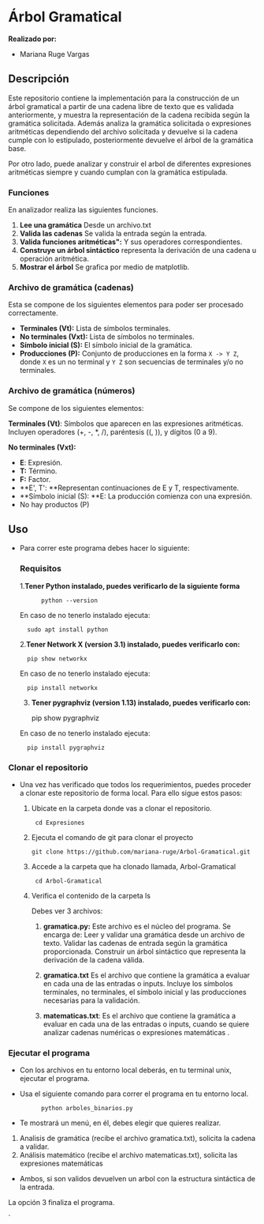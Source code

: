 # Árbol Gramatical

 **Realizado por:**
 - Mariana Ruge Vargas

## Descripción
Este repositorio contiene la implementación para la construcción de un árbol gramatical a partir de una cadena libre de texto que es validada anteriormente, y muestra la representación de la cadena recibida según la gramática solicitada.
Además analiza la gramática solicitada o expresiones aritméticas dependiendo del archivo solicitada y devuelve si la cadena cumple con lo estipulado, posteriormente devuelve el árbol de la gramática base.

Por otro lado, puede analizar y construir el arbol de diferentes expresiones aritméticas siempre y cuando cumplan con la gramática estipulada.

###  Funciones
En analizador realiza las siguientes funciones.
1. **Lee una gramática** Desde un archivo.txt
2. **Valida las cadenas** Se valida la entrada según la entrada.
5. **Valida funciones aritméticas":** Y sus operadores correspondientes.
3. **Construye un árbol sintáctico** representa la derivación de una cadena u operación aritmética.
4. **Mostrar el árbol** Se grafica por medio de matplotlib.

### Archivo de gramática (cadenas)
Esta se compone de los siguientes elementos para poder ser procesado correctamente. 

- **Terminales (Vt):** Lista de símbolos terminales.
- **No terminales (Vxt):** Lista de símbolos no terminales.
- **Símbolo inicial (S):** El símbolo inicial de la gramática.
- **Producciones (P):** Conjunto de producciones en la forma `X -> Y Z`, donde `X` es un no terminal y `Y Z` son secuencias de terminales y/o no terminales.

### Archivo de gramática (números)
Se compone de los siguientes elementos:

**Terminales (Vt)**: Símbolos que aparecen en las expresiones aritméticas. Incluyen operadores (+, -, *, /), paréntesis ((, )), y dígitos (0 a 9).

**No terminales (Vxt):**
- **E**: Expresión.
- **T:** Término.
- **F:** Factor.
- **E', T': **Representan continuaciones de E y T, respectivamente.
- **Símbolo inicial (S): **E: La producción comienza con una expresión.
- No hay productos (P)


## Uso
- Para correr este programa debes hacer lo siguiente:
	### Requisitos
	1.**Tener Python instalado, puedes verificarlo de la siguiente forma**

    		python --version

	En caso de no tenerlo instalado ejecuta:

	  	sudo apt install python

	2.**Tener Network X (version 3.1) instalado, puedes verificarlo con:**

		pip show networkx

	En caso de no tenerlo instalado ejecuta:

		pip install networkx

	3. **Tener pygraphviz  (version 1.13) instalado, puedes verificarlo con:**

		pip show pygraphviz

	En caso de no tenerlo instalado ejecuta:

		pip install pygraphviz


### Clonar el repositorio
- Una vez has verificado que todos los requerimientos, puedes proceder a clonar este repositorio de forma local. Para ello sigue estos pasos:

	1. Ubicate en la carpeta donde vas a clonar el repositorio.
	
			cd Expresiones
	
	2.  Ejecuta el comando de git para clonar el proyecto
	
			git clone https://github.com/mariana-ruge/Arbol-Gramatical.git
	
	3. Accede a la carpeta que ha clonado llamada, Arbol-Gramatical
	
			cd Arbol-Gramatical

	4. Verifica el contenido de la carpeta
			ls

		Debes ver 3 archivos:
		1. **gramatica.py:** 
		Este archivo es el núcleo del programa. Se encarga de: Leer y validar una gramática desde un archivo de texto. Validar las cadenas de entrada según la gramática proporcionada. Construir un árbol sintáctico que representa la derivación de la cadena válida.

		2.  **gramatica.txt** Es el archivo que contiene la gramática a evaluar en cada 		una de las entradas o inputs. 
		Incluye los símbolos terminales, no terminales, el símbolo inicial y las producciones necesarias para la validación.
		3. **matematicas.txt**: Es el archivo que contiene la gramática a evaluar en cada  una de las entradas o inputs, cuando se quiere analizar cadenas numéricas o expresiones matemáticas .

### Ejecutar el programa
- Con los archivos en tu entorno local deberás, en tu terminal unix, ejecutar el programa.
- Usa el siguiente comando para correr el programa en tu entorno local.

			python arboles_binarios.py
			
- Te mostrará un menú, en él,  debes elegir que quieres realizar.
1. Analisis de gramática (recibe el archivo gramatica.txt), solicita la cadena a validar.
2. Análisis matemático (recibe el archivo matematicas.txt), solicita las expresiones matemáticas
- Ambos, si son validos devuelven un arbol con la estructura sintáctica de la entrada.

La opción 3 finaliza el programa.

`